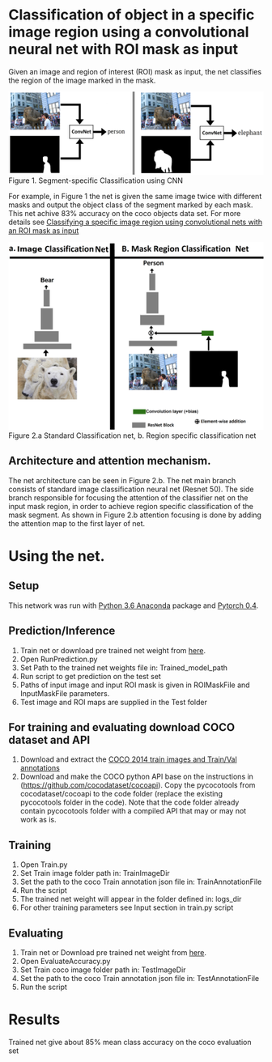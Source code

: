 # Classification of object in a specific image region using a convolutional neural net with ROI mask as input

Given an image and region of interest (ROI) mask as input, the net classifies the region of the image marked in the mask. 

![](/Figure1.png)
Figure 1. Segment-specific Classification using CNN

For example, in Figure 1  the net is given the same image twice with different masks and output the object class of the segment marked by each mask.
This net achive 83% accuracy on the coco objects data set.
For more details see [Classifying a specific image region using convolutional nets with an ROI mask as input](https://arxiv.org/pdf/1812.00291.pdf)


![](/Figure2.png)
Figure 2.a Standard Classification net, b. Region specific classification net

## Architecture and attention mechanism.
The net architecture can be seen in Figure 2.b. The net main branch consists of standard image classification neural net (Resnet 50). 
The side branch responsible for focusing the attention of the classifier net on the input mask region, in order to achieve region specific classification of the mask segment.
As shown in Figure 2.b attention focusing is done by adding the attention map to the first layer of net. 
  

# Using the net.
## Setup
This network was run with [Python 3.6 Anaconda](https://www.anaconda.com/download/) package and [Pytorch 0.4](https://pytorch.org/).  

## Prediction/Inference

1. Train net or download pre trained net weight from [here](https://drive.google.com/open?id=1IfP3Ew37VEcxf2JkdnpHs5vj5RHdSuCu).
2. Open RunPrediction.py 
3. Set Path to the trained net weights  file in: Trained_model_path 
4. Run script to get prediction on the test set
4. Paths of input image and input ROI mask is given in ROIMaskFile and InputMaskFile parameters.
5. Test image and ROI maps are supplied in the Test folder
## For training and evaluating download COCO dataset and API

1. Download and extract the [COCO 2014 train images and Train/Val annotations](http://cocodataset.org/#download)
2. Download and make the COCO python API base on the instructions in (https://github.com/cocodataset/cocoapi). Copy the pycocotools from cocodataset/cocoapi to the code folder (replace the existing pycocotools folder in the code). Note that the code folder already contain pycocotools folder with a compiled API that may or may not work as is.

## Training

1. Open Train.py
2. Set Train image folder path  in: TrainImageDir 
3. Set the path to the coco Train annotation json file in: TrainAnnotationFile
4. Run the script
5. The trained net weight will appear in the folder defined in: logs_dir 
6. For other training parameters see Input section in train.py script

## Evaluating 

1. Train net or Download pre trained net weight from [here](https://drive.google.com/open?id=1IfP3Ew37VEcxf2JkdnpHs5vj5RHdSuCu).
2. Open EvaluateAccuracy.py
3. Set Train coco image folder path  in: TestImageDir
4. Set the path to the coco Train annotation json file in: TestAnnotationFile
5. Run the script


# Results

Trained net give about 85% mean class accuracy on the coco evaluation set


